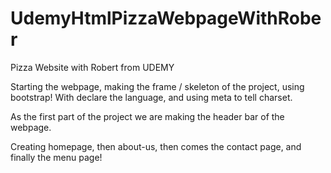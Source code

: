 # UdemyHtmlPizzaWebpageWithRober
Pizza Website with Robert from UDEMY

Starting the webpage, making the frame / skeleton of the project, using bootstrap! With declare the language, and using meta to tell charset.

As the first part of the project we are making the header bar of the webpage.

Creating homepage, then about-us, then comes the contact page, and finally the menu page!
